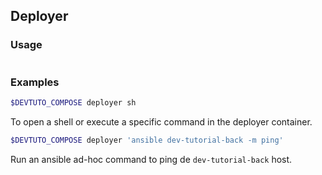 ## Deployer

### Usage

```{program-output} ../bin/compose/compose.py deployer --help

```

### Examples

```bash
$DEVTUTO_COMPOSE deployer sh
```
To open a shell or execute a specific command in the deployer container.

```bash
$DEVTUTO_COMPOSE deployer 'ansible dev-tutorial-back -m ping'
```
Run an ansible ad-hoc command to ping de `dev-tutorial-back` host.
